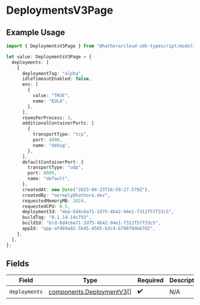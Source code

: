 # DeploymentsV3Page

## Example Usage

```typescript
import { DeploymentsV3Page } from "@hathora/cloud-sdk-typescript/models/components";

let value: DeploymentsV3Page = {
  deployments: [
    {
      deploymentTag: "alpha",
      idleTimeoutEnabled: false,
      env: [
        {
          value: "TRUE",
          name: "EULA",
        },
      ],
      roomsPerProcess: 3,
      additionalContainerPorts: [
        {
          transportType: "tcp",
          port: 4000,
          name: "debug",
        },
      ],
      defaultContainerPort: {
        transportType: "udp",
        port: 8000,
        name: "default",
      },
      createdAt: new Date("2023-04-23T16:59:27.579Z"),
      createdBy: "noreply@hathora.dev",
      requestedMemoryMB: 1024,
      requestedCPU: 0.5,
      deploymentId: "dep-6d4c6a71-2d75-4b42-94e1-f312f57f33c5",
      buildTag: "0.1.14-14c793",
      buildId: "bld-6d4c6a71-2d75-4b42-94e1-f312f57f33c5",
      appId: "app-af469a92-5b45-4565-b3c4-b79878de67d2",
    },
  ],
};
```

## Fields

| Field                                                                | Type                                                                 | Required                                                             | Description                                                          |
| -------------------------------------------------------------------- | -------------------------------------------------------------------- | -------------------------------------------------------------------- | -------------------------------------------------------------------- |
| `deployments`                                                        | [components.DeploymentV3](../../models/components/deploymentv3.md)[] | :heavy_check_mark:                                                   | N/A                                                                  |